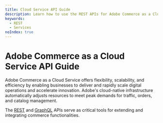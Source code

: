 ```yaml
---
title: Cloud Service API Guide
description: Learn how to use the REST APIs for Adobe Commerce as a Cloud Service.
keywords:
  - REST
  - Services
noIndex: true
---
```


# Adobe Commerce as a Cloud Service API Guide

Adobe Commerce as a Cloud Service offers flexibility, scalability, and efficiency by enabling businesses to deliver and rapidly scale digital operations and accelerate innovation. Adobe's cloud-native infrastructure automatically adjusts resources to meet peak demands for traffic, orders, and catalog management.

The [REST](./rest/) and [GraphQL](./graphql/) APIs serve as critical tools for extending and integrating commerce functionalities.
